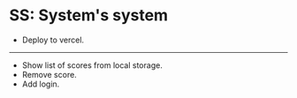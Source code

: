# SS: System's system

- Deploy to vercel.

---

- Show list of scores from local storage.
- Remove score.
- Add login.
